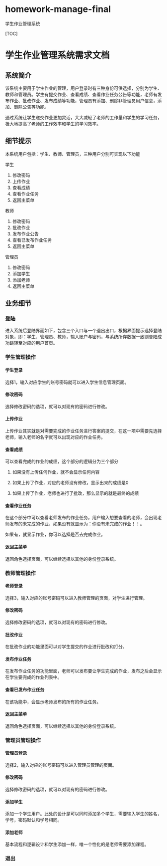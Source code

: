 # homework-manage-final
学生作业管理系统


[TOC]

# 学生作业管理系统需求文档

## 系统简介

该系统主要用于学生作业的管理，用户登录时有三种身份可供选择，分别为学生、教师和管理员。学生有提交作业、查看成绩、查看作业任务公告等功能，老师有发布作业、批改作业、发布成绩等功能，管理员有添加、删除非管理员用户信息，添加、删除公告等功能。 

通过系统让学生递交作业更加灵活，大大减轻了老师的工作量和学生的学习任务，极大地提高了老师的工作效率和学生的学习效率。

## 细节提示

本系统用户包括：学生、教师、管理员，三种用户分别可实现以下功能

学生

1. 修改密码
2. 上传作业
3. 查看成绩
4. 查看作业任务
5. 返回主菜单

教师

1. 修改密码
2. 批改作业
3. 发布作业公告
4. 查看已发布作业任务
5. 返回主菜单

管理员

1. 修改密码
2. 添加学生
3. 添加老师
4. 返回主菜单

## 业务细节

### 登陆

进入系统后登陆界面如下，包含三个入口与一个退出出口，根据界面提示选择登陆对象，即：学生、管理员、教师，输入账户与密码，与系统所存数据一致则登陆成功跳转至对应的用户首页。

### 学生管理操作

#### 学生登录

选择1，输入对应学生的账号密码就可以进入学生信息管理页面。

#### 修改密码

选择修改密码的选项，就可以对现有的密码进行修改。

#### 上传作业

上传作业其实就是对需要完成的作业任务进行答案的提交，在这一项中需要先选择老师，输入老师的名字就可以出现对应的作业任务。

#### 查看成绩

可以查看完成的作业的成绩，这个部分的逻辑分为三个部分

1. 如果没有上传任何作业，就不会显示任何内容

2. 如果上传了作业，对应的老师没有修改，显示出来的成绩是0

3. 如果上传了作业，老师也进行了批改，那么显示的就是最终的成绩

#### 查看作业任务

在这个部分中可以查看老师发布的作业任务，用户输入想要查看的老师，会出现老师发布的未完成的作业，如果没有就显示为：你没有未完成的作业！！。

如果有，就显示作业，你可以选择是否去完成作业。

#### 返回主菜单

返回角色选择页面，可以继续选择以其他的身份登录系统。

### 教师管理操作

#### 老师登录

选择3，输入对应的账号密码可以进入教师管理的页面，对学生进行管理。

#### 修改密码

选择修改密码的选项，就可以对现有的密码进行修改。

#### 批改作业

在批改作业的功能里面可以对学生提交的作业进行批改和打分。

#### 发布作业任务

在发布作业任务的功能里面，老师可以发布要让学生完成的作业，发布之后会显示在学生要完成的作业列表中。

#### 查看已发布作业任务

在该功能中，会显示老师发布的所有的作业任务。

#### 返回主菜单

返回角色选择页面，可以继续选择以其他的身份登录系统。

### 管理员管理操作

#### 管理员登录

选择2，输入对应的账号密码可以进入管理员管理的页面。

#### 修改密码

选择修改密码的选项，就可以对现有的密码进行修改。

#### 添加学生

添加一个学生用户。此处的设计是可以同时添加多个学生，需要输入学生的姓名，学号，密码默认和学号相同。

#### 添加老师

基本流程和逻辑设计和学生添加一样，唯一个性化的是老师需要添加课程。

### 退出

